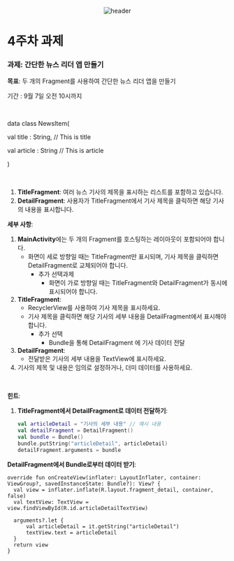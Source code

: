 <div align="center">
  
  ![header](https://capsule-render.vercel.app/api?type=Waving&height=200&text=thundevistan&fontColor=d5e6f5&color=timeGradient&animation=fadeIn)
</div>

# 4주차 과제

### **과제: 간단한 뉴스 리더 앱 만들기**

**목표**: 두 개의 Fragment를 사용하여 간단한 뉴스 리더 앱을 만들기

기간 : 9월 7일 오전 10시까지

<br>

data class NewsItem(

val title : String, // This is title

val article : String // This is article

)

<br>

1. **TitleFragment**: 여러 뉴스 기사의 제목을 표시하는 리스트를 포함하고 있습니다.
2. **DetailFragment**: 사용자가 TitleFragment에서 기사 제목을 클릭하면 해당 기사의 내용을 표시합니다.

**세부 사항**:

1. **MainActivity**에는 두 개의 Fragment를 호스팅하는 레이아웃이 포함되어야 합니다.
    - 화면이 세로 방향일 때는 TitleFragment만 표시되며, 기사 제목을 클릭하면 DetailFragment로 교체되어야 합니다.
        - 추가 선택과제
            - 화면이 가로 방향일 때는 TitleFragment와 DetailFragment가 동시에 표시되어야 합니다.
2. **TitleFragment**:
    - RecyclerView를 사용하여 기사 제목을 표시하세요.
    - 기사 제목을 클릭하면 해당 기사의 세부 내용을 DetailFragment에서 표시해야 합니다.
        - 추가 선택
            - Bundle을 통해 DetailFragment 에 기사 데이터 전달
3. **DetailFragment**:
    - 전달받은 기사의 세부 내용을 TextView에 표시하세요.
4. 기사의 제목 및 내용은 임의로 설정하거나, 더미 데이터를 사용하세요.

<br>

**힌트**:

1. **TitleFragment에서 DetailFragment로 데이터 전달하기**:
    
    ```kotlin
    val articleDetail = "기사의 세부 내용" // 예시 내용
    val detailFragment = DetailFragment()
    val bundle = Bundle()
    bundle.putString("articleDetail", articleDetail)
    detailFragment.arguments = bundle
    ```
    

**DetailFragment에서 Bundle로부터 데이터 받기**:

  ```
  override fun onCreateView(inflater: LayoutInflater, container: ViewGroup?, savedInstanceState: Bundle?): View? {
    val view = inflater.inflate(R.layout.fragment_detail, container, false)
    val textView: TextView = view.findViewById(R.id.articleDetailTextView)
    
    arguments?.let {
        val articleDetail = it.getString("articleDetail")
        textView.text = articleDetail
    }   
    return view
}
  ```
